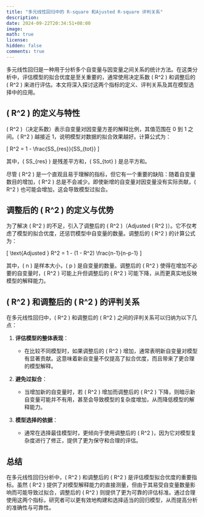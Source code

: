 ```yaml
---
title: "多元线性回归中的 R-square 和Ajusted R-square 评判关系"
description: 
date: 2024-09-22T20:34:51+08:00
image: 
math: true
license: 
hidden: false
comments: true
---
```


多元线性回归是一种用于分析多个自变量与因变量之间关系的统计方法。在这类分析中，评估模型的拟合优度是至关重要的，通常使用决定系数 \( R^2 \) 和调整后的 \( R^2 \) 来进行评估。本文将深入探讨这两个指标的定义、评判关系及其在模型选择中的应用。

## \( R^2 \) 的定义与特性

\( R^2 \)（决定系数）表示自变量对因变量方差的解释比例，其值范围在 0 到 1 之间。\( R^2 \) 越接近 1，说明模型对数据的拟合效果越好。计算公式为：

\[
R^2 = 1 - \frac{SS_{res}}{SS_{tot}}
\]

其中，\( SS_{res} \) 是残差平方和，\( SS_{tot} \) 是总平方和。

尽管 \( R^2 \) 是一个直观且易于理解的指标，但它有一个重要的缺陷：随着自变量数目的增加，\( R^2 \) 总是不会减少。即使新增的自变量对因变量没有实际贡献，\( R^2 \) 也可能会增加，这会导致模型过拟合。

## 调整后的 \( R^2 \) 的定义与优势

为了解决 \( R^2 \) 的不足，引入了调整后的 \( R^2 \)（Adjusted \( R^2 \)）。它不仅考虑了模型的拟合优度，还惩罚模型中自变量的数量。调整后的 \( R^2 \) 的计算公式为：

\[
\text{Adjusted } R^2 = 1 - (1 - R^2) \frac{n-1}{n-p-1}
\]

其中，\( n \) 是样本大小，\( p \) 是自变量的数量。调整后的 \( R^2 \) 使得在增加不必要的自变量时，\( R^2 \) 可能上升但调整后的 \( R^2 \) 可能下降，从而更真实地反映模型的解释能力。

## \( R^2 \) 和调整后的 \( R^2 \) 的评判关系

在多元线性回归中，\( R^2 \) 和调整后的 \( R^2 \) 之间的评判关系可以归纳为以下几点：

1. **评估模型的整体表现**：
   - 在比较不同模型时，如果调整后的 \( R^2 \) 增加，通常表明新自变量对模型有显著贡献。这意味着新自变量不仅提高了拟合优度，而且带来了更合理的模型解释。

2. **避免过拟合**：
   - 当增加新的自变量时，若 \( R^2 \) 增加而调整后的 \( R^2 \) 下降，则暗示新自变量可能并不有用，甚至会导致模型的复杂度增加，从而降低模型的解释能力。

3. **模型选择的依据**：
   - 通常在选择最佳模型时，更倾向于使用调整后的 \( R^2 \)，因为它对模型复杂度进行了修正，提供了更为保守和合理的评估。

## 总结

在多元线性回归分析中，\( R^2 \) 和调整后的 \( R^2 \) 是评估模型拟合优度的重要指标。虽然 \( R^2 \) 提供了对模型解释能力的直接测量，但由于其易受自变量数量影响而可能导致过拟合，调整后的 \( R^2 \) 则提供了更为可靠的评估标准。通过合理使用这两个指标，研究者可以更有效地构建和选择适当的回归模型，从而提高分析的准确性与可靠性。